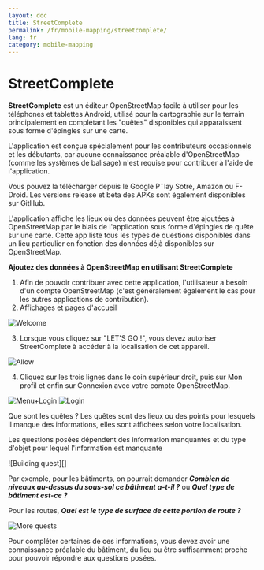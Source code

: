 ```yaml
---
layout: doc
title: StreetComplete
permalink: /fr/mobile-mapping/streetcomplete/
lang: fr
category: mobile-mapping
---
```


StreetComplete
==============


**StreetComplete** est un éditeur OpenStreetMap facile à utiliser pour les téléphones et tablettes Android, utilisé pour la cartographie sur le terrain principalement en complétant les "quêtes" disponibles qui apparaissent sous forme d'épingles sur une carte.

L'application est conçue spécialement pour les contributeurs occasionnels et les débutants, car aucune connaissance préalable d'OpenStreetMap (comme les systèmes de balisage) n'est requise pour contribuer à l'aide de l'application.

Vous pouvez la télécharger depuis le Google P¨lay Sotre, Amazon ou F-Droid. Les versions release et béta des APKs sont également disponibles sur GitHub.

L'application affiche les lieux où des données peuvent être ajoutées à OpenStreetMap par le biais de l'application sous forme d'épingles de quête sur une carte. Cette app liste tous les types de questions disponibles dans un lieu particulier en fonction des données déjà disponibles sur OpenStreetMap.

**Ajoutez des données à OpenStreetMap en utilisant StreetComplete**

1. Afin de pouvoir contribuer avec cette application, l'utilisateur a besoin d'un compte OpenStreetMap (c'est généralement également le cas pour les autres applications de contribution).
2. Affichages et pages d'accueil

![Welcome][]

3. Lorsque vous cliquez sur "LET'S GO !", vous devez autoriser StreetComplete à accéder à la localisation de cet appareil.

![Allow][]

4. Cliquez sur les trois lignes dans le coin supérieur droit, puis sur Mon profil et enfin sur Connexion avec votre compte OpenStreetMap.

![Menu+Login][]
![Login][]

Que sont les quêtes ? Les quêtes sont des lieux ou des points pour lesquels il manque des informations, elles sont affichées selon votre localisation.

Les questions posées dépendent des information manquantes et du type d'objet pour lequel l'information est manquante

![Building quest][]

Par exemple, pour les bâtiments, on pourrait demander ***Combien de niveaux au-dessus du sous-sol ce bâtiment a-t-il ?*** ou ***Quel type de bâtiment est-ce ?***

Pour les routes, ***Quel est le type de surface de cette portion de route ?***

![More quests][]

Pour compléter certaines de ces informations, vous devez avoir une connaissance préalable du bâtiment, du lieu ou être suffisamment proche pour pouvoir répondre aux questions posées.



[Welcome]:          /images/mobile-mapping/streetcomplete-welcome.png
[Allow]:            /images/mobile-mapping/streetcomplete-allow.png
[Menu+Login]:       /images/mobile-mapping/streetcomplete-menu_login.png
[Login]:            /images/mobile-mapping/streetcomplete-login.png
[Building quests]:  /images/mobile-mapping/streetcomplete-building-quest.png
[More quests]:      /images/mobile-mapping/streetcomplete-more-quests.png

